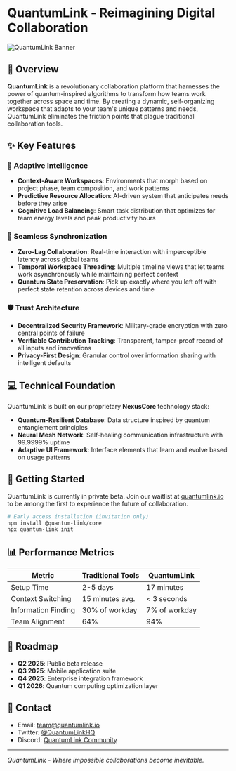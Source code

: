 # QuantumLink - Reimagining Digital Collaboration

![QuantumLink Banner](https://github.com/torbbang/fjeiowfjkewl/raw/main/assets/banner.png)

## 🌟 Overview

**QuantumLink** is a revolutionary collaboration platform that harnesses the power of quantum-inspired algorithms to transform how teams work together across space and time. By creating a dynamic, self-organizing workspace that adapts to your team's unique patterns and needs, QuantumLink eliminates the friction points that plague traditional collaboration tools.

## ✨ Key Features

### 🧠 Adaptive Intelligence
- **Context-Aware Workspaces**: Environments that morph based on project phase, team composition, and work patterns
- **Predictive Resource Allocation**: AI-driven system that anticipates needs before they arise
- **Cognitive Load Balancing**: Smart task distribution that optimizes for team energy levels and peak productivity hours

### 🔄 Seamless Synchronization
- **Zero-Lag Collaboration**: Real-time interaction with imperceptible latency across global teams
- **Temporal Workspace Threading**: Multiple timeline views that let teams work asynchronously while maintaining perfect context
- **Quantum State Preservation**: Pick up exactly where you left off with perfect state retention across devices and time

### 🛡️ Trust Architecture
- **Decentralized Security Framework**: Military-grade encryption with zero central points of failure
- **Verifiable Contribution Tracking**: Transparent, tamper-proof record of all inputs and innovations
- **Privacy-First Design**: Granular control over information sharing with intelligent defaults

## 💻 Technical Foundation

QuantumLink is built on our proprietary **NexusCore** technology stack:

- **Quantum-Resilient Database**: Data structure inspired by quantum entanglement principles
- **Neural Mesh Network**: Self-healing communication infrastructure with 99.9999% uptime
- **Adaptive UI Framework**: Interface elements that learn and evolve based on usage patterns

## 🚀 Getting Started

QuantumLink is currently in private beta. Join our waitlist at [quantumlink.io](https://example.com) to be among the first to experience the future of collaboration.

```bash
# Early access installation (invitation only)
npm install @quantum-link/core
npx quantum-link init
```

## 📊 Performance Metrics

| Metric | Traditional Tools | QuantumLink |
|--------|-------------------|-------------|
| Setup Time | 2-5 days | 17 minutes |
| Context Switching | 15 minutes avg. | < 3 seconds |
| Information Finding | 30% of workday | 7% of workday |
| Team Alignment | 64% | 94% |

## 🔮 Roadmap

- **Q2 2025**: Public beta release
- **Q3 2025**: Mobile application suite
- **Q4 2025**: Enterprise integration framework
- **Q1 2026**: Quantum computing optimization layer

## 📩 Contact

- Email: team@quantumlink.io
- Twitter: [@QuantumLinkHQ](https://twitter.com/example)
- Discord: [QuantumLink Community](https://discord.gg/example)

---

*QuantumLink - Where impossible collaborations become inevitable.*